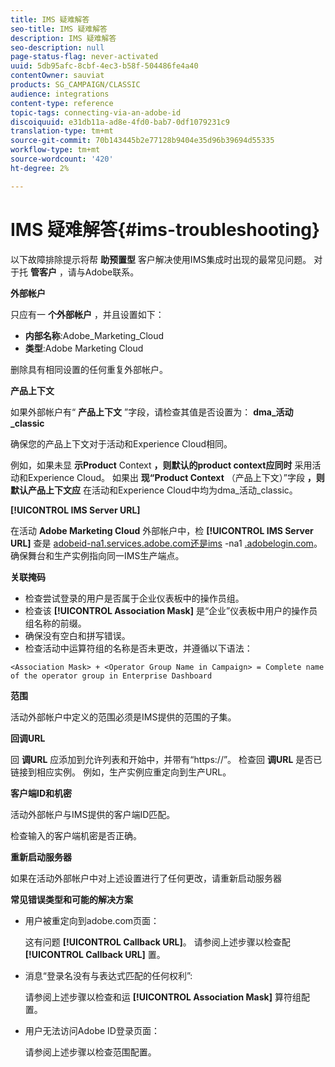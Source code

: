 ```yaml
---
title: IMS 疑难解答
seo-title: IMS 疑难解答
description: IMS 疑难解答
seo-description: null
page-status-flag: never-activated
uuid: 5db95afc-8cbf-4ec3-b58f-504486fe4a40
contentOwner: sauviat
products: SG_CAMPAIGN/CLASSIC
audience: integrations
content-type: reference
topic-tags: connecting-via-an-adobe-id
discoiquuid: e31db11a-ad8e-4fd0-bab7-0df1079231c9
translation-type: tm+mt
source-git-commit: 70b143445b2e77128b9404e35d96b39694d55335
workflow-type: tm+mt
source-wordcount: '420'
ht-degree: 2%

---
```



# IMS 疑难解答{#ims-troubleshooting}

以下故障排除提示将帮 **助预置型** 客户解决使用IMS集成时出现的最常见问题。 对于托 **管客户** ，请与Adobe联系。

**外部帐户**

只应有一 **个外部帐户** ，并且设置如下：

* **内部名称**:Adobe_Marketing_Cloud
* **类型**:Adobe Marketing Cloud

删除具有相同设置的任何重复外部帐户。

**产品上下文**

如果外部帐户有“ **产品上下文** ”字段，请检查其值是否设置为： **dma_活动_classic**

确保您的产品上下文对于活动和Experience Cloud相同。

例如，如果未显 **示Product** Context **，则默认的product context应同时** 采用活动和Experience Cloud。 如果出 **现“Product Context** （产品上下文）”字段 **，则默认产品上下文应** 在活动和Experience Cloud中均为dma_活动_classic。

**[!UICONTROL IMS Server URL]**

在活动 **Adobe Marketing Cloud** 外部帐户中，检 **[!UICONTROL IMS Server URL]** 查是 [adobeid-na1.services.adobe.com还是ims](https://adobeid-na1.services.adobe.com/) -na1 [.adobelogin.com](http://ims-na1.adobelogin.com/)。 确保舞台和生产实例指向同一IMS生产端点。

**关联掩码**

* 检查尝试登录的用户是否属于企业仪表板中的操作员组。
* 检查该 **[!UICONTROL Association Mask]** 是“企业”仪表板中用户的操作员组名称的前缀。
* 确保没有空白和拼写错误。
* 检查活动中运算符组的名称是否未更改，并遵循以下语法：

```
<Association Mask> + <Operator Group Name in Campaign> = Complete name of the operator group in Enterprise Dashboard
```

**范围**

活动外部帐户中定义的范围必须是IMS提供的范围的子集。

**回调URL**

回 **调URL** 应添加到允许列表和开始中，并带有“https://”。 检查回 **调URL** 是否已链接到相应实例。 例如，生产实例应重定向到生产URL。

**客户端ID和机密**

活动外部帐户与IMS提供的客户端ID匹配。

检查输入的客户端机密是否正确。

**重新启动服务器**

如果在活动外部帐户中对上述设置进行了任何更改，请重新启动服务器

**常见错误类型和可能的解决方案**

* 用户被重定向到adobe.com页面：

   这有问题 **[!UICONTROL Callback URL]**。 请参阅上述步骤以检查配 **[!UICONTROL Callback URL]** 置。

* 消息“登录名没有与表达式匹配的任何权利”:

   请参阅上述步骤以检查和运 **[!UICONTROL Association Mask]** 算符组配置。

* 用户无法访问Adobe ID登录页面：

   请参阅上述步骤以检查范围配置。

